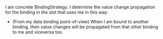 I am concrete BindingStrategy. I determine the value change propagation for the binding in the slot that uses me in this way:

- (From my data binding point-of-view) When I am bound to another binding, then value changes will be propagated from that other binding to me and viceversa too.